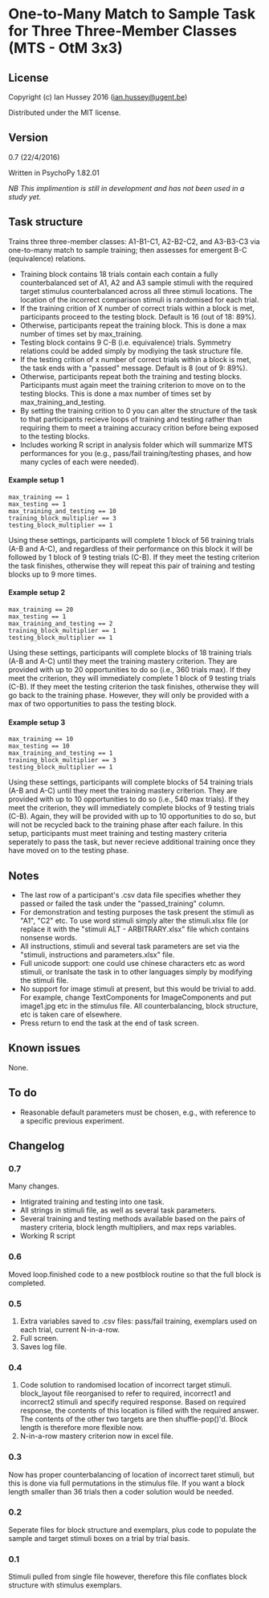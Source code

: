 # One-to-Many Match to Sample Task for Three Three-Member Classes (MTS - OtM 3x3)

## License
Copyright (c) Ian Hussey 2016 (ian.hussey@ugent.be)

Distributed under the MIT license.

## Version
0.7 (22/4/2016)

Written in PsychoPy 1.82.01

*NB This implimention is still in development and has not been used in a study yet.* 

## Task structure
Trains three three-member classes: A1-B1-C1, A2-B2-C2, and A3-B3-C3 via one-to-many match to sample training; then assesses for emergent B-C (equivalence) relations.

- Training block contains 18 trials contain each contain a fully counterbalanced set of A1, A2 and A3 sample stimuli with the required target stimulus counterbalanced across all three stimuli locations. The location of the incorrect comparison stimuli is randomised for each trial.
- If the training crition of X number of correct trials within a block is met, participants proceed to the testing block. Default is 16 (out of 18: 89%).
- Otherwise, participants repeat the training block. This is done a max number of times set by max_training.
- Testing block contains 9 C-B (i.e. equivalence) trials. Symmetry relations could be added simply by modiying the task structure file.
-  If the testing crition of x number of correct trials within a block is met, the task ends with a "passed" message. Default is 8 (out of 9: 89%).
- Otherwise, participants repeat both the training and testing blocks. Participants must again meet the training criterion to move on to the testing blocks. This is done a max number of times set by max_training_and_testing.
- By setting the training crition to 0 you can alter the structure of the task to that participants recieve loops of training and testing rather than requiring them to meet a training accuracy crition before being exposed to the testing blocks.  
- Includes working R script in analysis folder which will summarize MTS performances for you (e.g., pass/fail training/testing phases, and how many cycles of each were needed).

#### Example setup 1
	max_training == 1
	max_testing == 1
	max_training_and_testing == 10
	training_block_multiplier == 3
	testing_block_multiplier == 1
Using these settings, participants will complete 1 block of 56 training trials (A-B and A-C), and regardless of their performance on this block it will be followed by 1 block of 9 testing trials (C-B). If they meet the testing criterion the task finishes, otherwise they will repeat this pair of training and testing blocks up to 9 more times.

#### Example setup 2
	max_training == 20
	max_testing == 1
	max_training_and_testing == 2
	training_block_multiplier == 1
	testing_block_multiplier == 1
Using these settings, participants will complete blocks of 18 training trials (A-B and A-C) until they meet the training mastery criterion. They are provided with up to 20 opportunities to do so (i.e., 360 trials max). If they meet the criterion, they will immediately complete 1 block of 9 testing trials (C-B). If they meet the testing criterion the task finishes, otherwise they will go back to the training phase. However, they will only be provided with a max of two opportunities to pass the testing block.

#### Example setup 3
	max_training == 10
	max_testing == 10
	max_training_and_testing == 1
	training_block_multiplier == 3
	testing_block_multiplier == 1
Using these settings, participants will complete blocks of 54 training trials (A-B and A-C) until they meet the training mastery criterion. They are provided with up to 10 opportunities to do so (i.e., 540 max trials). If they meet the criterion, they will immediately complete blocks of 9 testing trials (C-B). Again, they will be provided with up to 10 opportunities to do so, but will not be recycled back to the training phase after each failure. In this setup, participants must meet training and testing mastery criteria seperately to pass the task, but never recieve additional training once they have moved on to the testing phase.

## Notes
- The last row of a participant's .csv data file specifies whether they passed or failed the task under the "passed_training" column.
- For demonstration and testing purposes the task present the stimuli as "A1", "C2" etc. To use word stimuli simply alter the stimuli.xlsx file (or replace it with the "stimuli ALT - ARBITRARY.xlsx" file which contains nonsense words.
- All instructions, stimuli and several task parameters are set via the "stimuli, instructions and parameters.xlsx" file.
- Full unicode support: one could use chinese characters etc as word stimuli, or tranlsate the task in to other languages simply by modifying the stimuli file. 
- No support for image stimuli at present, but this would be trivial to add. For example, change TextComponents for ImageComponents and put image1.jpg etc in the stimulus file. All counterbalancing, block structure, etc is taken care of elsewhere.
- Press return to end the task at the end of task screen.

## Known issues
None.

## To do
- Reasonable default parameters must be chosen, e.g., with reference to a specific previous experiment.

## Changelog
### 0.7
Many changes. 
- Intigrated training and testing into one task. 
- All strings in stimuli file, as well as several task parameters.
- Several training and testing methods available based on the pairs of mastery criteria, block length multipliers, and max reps variables.
- Working R script

### 0.6
Moved loop.finished code to a new postblock routine so that the full block is completed. 

### 0.5
1. Extra variables saved to .csv files: pass/fail training, exemplars used on each trial, current N-in-a-row.
2. Full screen.
3. Saves log file.

### 0.4
1. Code solution to randomised location of incorrect target stimuli. block_layout file reorganised to refer to required, incorrect1 and incorrect2 stimuli and specify required response. Based on required response, the contents of this location is filled with the required answer. The contents of the other two targets are then shuffle-pop()'d. Block length is therefore more flexible now. 
2. N-in-a-row mastery criterion now in excel file.

### 0.3
Now has proper counterbalancing of location of incorrect taret stimuli, but this is done via full permutations in the stimulus file. If you want a block length smaller than 36 trials then a coder solution would be needed.

### 0.2
Seperate files for block structure and exemplars, plus code to populate the sample and target stimuli boxes on a trial by trial basis.

### 0.1
Stimuli pulled from single file however, therefore this file conflates block structure with stimulus exemplars.